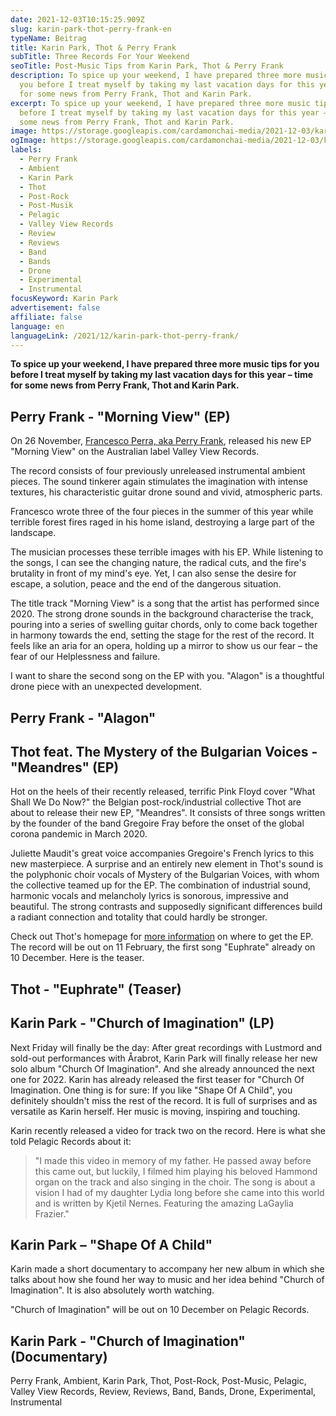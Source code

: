```yaml
---
date: 2021-12-03T10:15:25.909Z
slug: karin-park-thot-perry-frank-en
typeName: Beitrag
title: Karin Park, Thot & Perry Frank
subTitle: Three Records For Your Weekend
seoTitle: Post-Music Tips from Karin Park, Thot & Perry Frank
description: To spice up your weekend, I have prepared three more music tips for
  you before I treat myself by taking my last vacation days for this year – time
  for some news from Perry Frank, Thot and Karin Park.
excerpt: To spice up your weekend, I have prepared three more music tips for you
  before I treat myself by taking my last vacation days for this year – time for
  some news from Perry Frank, Thot and Karin Park.
image: https://storage.googleapis.com/cardamonchai-media/2021-12-03/karin-park-thot-perry-frank-jpg-imagine-181818_494b4a_1024_768/640.webp
ogImage: https://storage.googleapis.com/cardamonchai-media/2021-12-03/karin-park-thot-perry-frank-fb-png-imagine-181818_505252_1200_628/640.webp
labels:
  - Perry Frank
  - Ambient
  - Karin Park
  - Thot
  - Post-Rock
  - Post-Musik
  - Pelagic
  - Valley View Records
  - Review
  - Reviews
  - Band
  - Bands
  - Drone
  - Experimental
  - Instrumental
focusKeyword: Karin Park
advertisement: false
affiliate: false
language: en
languageLink: /2021/12/karin-park-thot-perry-frank/
---
```

**To spice up your weekend, I have prepared three more music tips for you before I treat myself by taking my last vacation days for this year – time for some news from Perry Frank, Thot and Karin Park.**

## Perry Frank - "Morning View" (EP)

On 26 November, [Francesco Perra, aka Perry Frank](/2020/11/perry-frank-interview-en), released his new EP "Morning View" on the Australian label Valley View Records.

The record consists of four previously unreleased instrumental ambient pieces. The sound tinkerer again stimulates the imagination with intense textures, his characteristic guitar drone sound and vivid, atmospheric parts.

Francesco wrote three of the four pieces in the summer of this year while terrible forest fires raged in his home island, destroying a large part of the landscape.

The musician processes these terrible images with his EP. While listening to the songs, I can see the changing nature, the radical cuts, and the fire's brutality in front of my mind's eye. Yet, I can also sense the desire for escape, a solution, peace and the end of the dangerous situation.

The title track "Morning View" is a song that the artist has performed since 2020. The strong drone sounds in the background characterise the track, pouring into a series of swelling guitar chords, only to come back together in harmony towards the end, setting the stage for the rest of the record. It feels like an aria for an opera, holding up a mirror to show us our fear – the fear of our Helplessness and failure.

I want to share the second song on the EP with you. "Alagon" is a thoughtful drone piece with an unexpected development.

## Perry Frank - "Alagon"

<YouTube id="gOPgbCdnUUM" />

## Thot feat. The Mystery of the Bulgarian Voices - "Meandres" (EP)

Hot on the heels of their recently released, terrific Pink Floyd cover "What Shall We Do Now?" the Belgian post-rock/industrial collective Thot are about to release their new EP, "Meandres". It consists of three songs written by the founder of the band Gregoire Fray before the onset of the global corona pandemic in March 2020.

Juliette Maudit's great voice accompanies Gregoire's French lyrics to this new masterpiece. A surprise and an entirely new element in Thot's sound is the polyphonic choir vocals of Mystery of the Bulgarian Voices, with whom the collective teamed up for the EP. The combination of industrial sound, harmonic vocals and melancholy lyrics is sonorous, impressive and beautiful. The strong contrasts and supposedly significant differences build a radiant connection and totality that could hardly be stronger.

Check out Thot's homepage for [more information](https://thotweb.net/meandres/) on where to get the EP. The record will be out on 11 February, the first song "Euphrate" already on 10 December. Here is the teaser.

## Thot - "Euphrate" (Teaser)

<YouTube id="eAGM5P5XR-c&t=3s" />

## Karin Park - "Church of Imagination" (LP)

Next Friday will finally be the day: After great recordings with Lustmord and sold-out performances with Årabrot, Karin Park will finally release her new solo album "Church Of Imagination". And she already announced the next one for 2022. Karin has already released the first teaser for "Church Of Imagination. One thing is for sure: If you like "Shape Of A Child", you definitely shouldn't miss the rest of the record. It is full of surprises and as versatile as Karin herself. Her music is moving, inspiring and touching.

Karin recently released a video for track two on the record. Here is what she told Pelagic Records about it:

> "I made this video in memory of my father. He passed away before this came out, but luckily, I filmed him playing his beloved Hammond organ on the track and also singing in the choir. The song is about a vision I had of my daughter Lydia long before she came into this world and is written by Kjetil Nernes. Featuring the amazing LaGaylia Frazier."

## Karin Park – "Shape Of A Child"

<YouTube id="F1DD_oMvbdg" />

Karin made a short documentary to accompany her new album in which she talks about how she found her way to music and her idea behind "Church of Imagination". It is also absolutely worth watching.

"Church of Imagination" will be out on 10 December on Pelagic Records.

## Karin Park - "Church of Imagination" (Documentary)

<YouTube id="lvhvZndNacw&t=1s" />

Perry Frank, Ambient, Karin Park, Thot, Post-Rock, Post-Music, Pelagic, Valley View Records, Review, Reviews, Band, Bands, Drone, Experimental, Instrumental